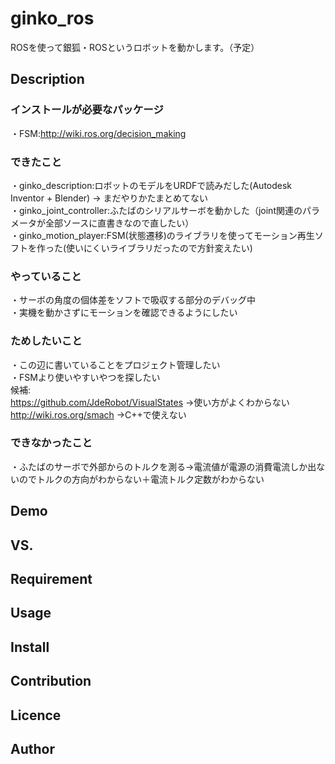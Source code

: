 ginko_ros
====

ROSを使って銀狐・ROSというロボットを動かします。（予定）

## Description
### インストールが必要なパッケージ
・FSM:http://wiki.ros.org/decision_making<br>

### できたこと
・ginko_description:ロボットのモデルをURDFで読みだした(Autodesk Inventor + Blender) → まだやりかたまとめてない<br>
・ginko_joint_controller:ふたばのシリアルサーボを動かした（joint関連のパラメータが全部ソースに直書きなので直したい）<br>
・ginko_motion_player:FSM(状態遷移)のライブラリを使ってモーション再生ソフトを作った(使いにくいライブラリだったので方針変えたい)<br>

### やっていること
・サーボの角度の個体差をソフトで吸収する部分のデバッグ中<br>
・実機を動かさずにモーションを確認できるようにしたい<br>

### ためしたいこと
・この辺に書いていることをプロジェクト管理したい<br>
・FSMより使いやすいやつを探したい<br>
候補: <br>
https://github.com/JdeRobot/VisualStates →使い方がよくわからない<br>
http://wiki.ros.org/smach  →C++で使えない<br>


### できなかったこと
・ふたばのサーボで外部からのトルクを測る→電流値が電源の消費電流しか出ないのでトルクの方向がわからない＋電流トルク定数がわからない<br>


## Demo

## VS. 

## Requirement

## Usage

## Install

## Contribution

## Licence

## Author
